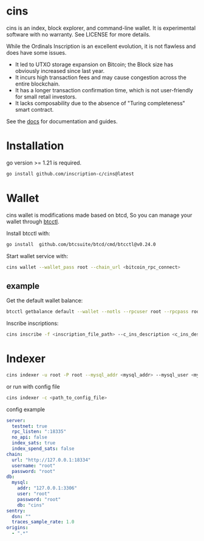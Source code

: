# cins
cins is an index, block explorer, and command-line wallet. It is experimental software with no warranty. 
See LICENSE for more details.

While the Ordinals Inscription is an excellent evolution, it is not flawless and does have some issues.

- It led to UTXO storage expansion on Bitcoin; the Block size has obviously increased since last year.
- It incurs high transaction fees and may cause congestion across the entire blockchain.
- It has a longer transaction confirmation time, which is not user-friendly for small retail investors.
- It lacks composability due to the absence of "Turing completeness" smart contract.

See the [docs](https://docs.c-ins.com/) for documentation and guides.

# Installation

go version >= 1.21 is required.
```bash
go install github.com/inscription-c/cins@latest
```

# Wallet

cins wallet is modifications made based on btcd, So you can manage your wallet through [btcctl](https://github.com/btcsuite/btcd/tree/master/cmd/btcctl).

Install btcctl with:
```bash
go install  github.com/btcsuite/btcd/cmd/btcctl@v0.24.0
```

Start wallet service with:
```bash
cins wallet --wallet_pass root --chain_url <bitcoin_rpc_connect>
```

## example

Get the default wallet balance:
```bash
btcctl getbalance default --wallet --notls --rpcuser root --rpcpass root
```

Inscribe inscriptions:
```bash
cins inscribe -f <inscription_file_path> --c_ins_description <c_ins_description_file_path> --dest <dest_owner_address> --indexer_url <cins_indexer_url>
```

# Indexer

```bash
cins indexer -u root -P root --mysql_addr <mysql_addr> --mysql_user <mysql_user> --mysql_pass <mysql_pass> --mysql_db <mysql_db> --chain_url <bitcoin_rpc_connect>
```

or run with config file

```bash
cins indexer -c <path_to_config_file> 
```

config example
```yaml
server:
  testnet: true
  rpc_listen: ":18335"
  no_api: false
  index_sats: true
  index_spend_sats: false
chain:
  url: "http://127.0.0.1:18334"
  username: "root"
  password: "root"
db:
  mysql:
    addr: "127.0.0.1:3306"
    user: "root"
    password: "root"
    db: "cins"
sentry:
  dsn: ""
  traces_sample_rate: 1.0
origins:
  - ".*"
```